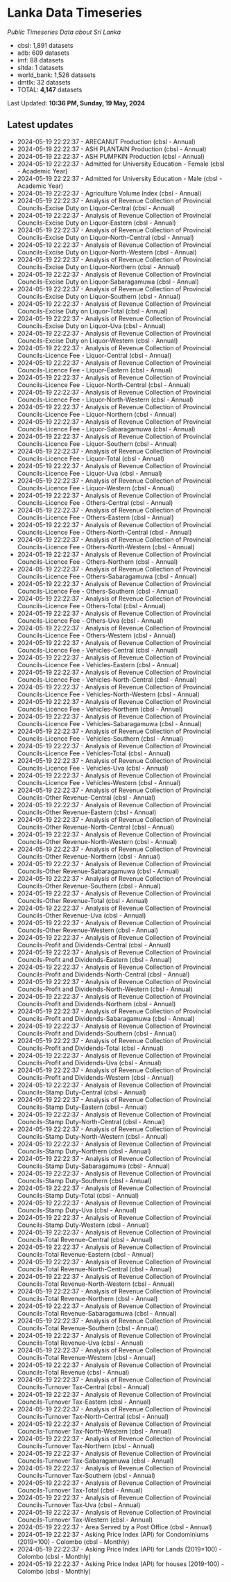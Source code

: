 # Lanka Data Timeseries
*Public Timeseries Data about Sri Lanka*

* cbsl: 1,891 datasets
* adb: 609 datasets
* imf: 88 datasets
* sltda: 1 datasets
* world_bank: 1,526 datasets
* dmtlk: 32 datasets
* TOTAL: **4,147** datasets

Last Updated: **10:36 PM, Sunday, 19 May, 2024**

## Latest updates

* 2024-05-19 22:22:37 - ARECANUT Production (cbsl - Annual)
* 2024-05-19 22:22:37 - ASH PLANTAIN Production (cbsl - Annual)
* 2024-05-19 22:22:37 - ASH PUMPKIN Production (cbsl - Annual)
* 2024-05-19 22:22:37 - Admitted for University Education - Female (cbsl - Academic Year)
* 2024-05-19 22:22:37 - Admitted for University Education - Male (cbsl - Academic Year)
* 2024-05-19 22:22:37 - Agriculture Volume Index (cbsl - Annual)
* 2024-05-19 22:22:37 - Analysis of Revenue Collection of Provincial Councils-Excise Duty on Liquor-Central (cbsl - Annual)
* 2024-05-19 22:22:37 - Analysis of Revenue Collection of Provincial Councils-Excise Duty on Liquor-Eastern (cbsl - Annual)
* 2024-05-19 22:22:37 - Analysis of Revenue Collection of Provincial Councils-Excise Duty on Liquor-North-Central (cbsl - Annual)
* 2024-05-19 22:22:37 - Analysis of Revenue Collection of Provincial Councils-Excise Duty on Liquor-North-Western (cbsl - Annual)
* 2024-05-19 22:22:37 - Analysis of Revenue Collection of Provincial Councils-Excise Duty on Liquor-Northern (cbsl - Annual)
* 2024-05-19 22:22:37 - Analysis of Revenue Collection of Provincial Councils-Excise Duty on Liquor-Sabaragamuwa (cbsl - Annual)
* 2024-05-19 22:22:37 - Analysis of Revenue Collection of Provincial Councils-Excise Duty on Liquor-Southern (cbsl - Annual)
* 2024-05-19 22:22:37 - Analysis of Revenue Collection of Provincial Councils-Excise Duty on Liquor-Total (cbsl - Annual)
* 2024-05-19 22:22:37 - Analysis of Revenue Collection of Provincial Councils-Excise Duty on Liquor-Uva (cbsl - Annual)
* 2024-05-19 22:22:37 - Analysis of Revenue Collection of Provincial Councils-Excise Duty on Liquor-Western (cbsl - Annual)
* 2024-05-19 22:22:37 - Analysis of Revenue Collection of Provincial Councils-Licence Fee - Liquor-Central (cbsl - Annual)
* 2024-05-19 22:22:37 - Analysis of Revenue Collection of Provincial Councils-Licence Fee - Liquor-Eastern (cbsl - Annual)
* 2024-05-19 22:22:37 - Analysis of Revenue Collection of Provincial Councils-Licence Fee - Liquor-North-Central (cbsl - Annual)
* 2024-05-19 22:22:37 - Analysis of Revenue Collection of Provincial Councils-Licence Fee - Liquor-North-Western (cbsl - Annual)
* 2024-05-19 22:22:37 - Analysis of Revenue Collection of Provincial Councils-Licence Fee - Liquor-Northern (cbsl - Annual)
* 2024-05-19 22:22:37 - Analysis of Revenue Collection of Provincial Councils-Licence Fee - Liquor-Sabaragamuwa (cbsl - Annual)
* 2024-05-19 22:22:37 - Analysis of Revenue Collection of Provincial Councils-Licence Fee - Liquor-Southern (cbsl - Annual)
* 2024-05-19 22:22:37 - Analysis of Revenue Collection of Provincial Councils-Licence Fee - Liquor-Total (cbsl - Annual)
* 2024-05-19 22:22:37 - Analysis of Revenue Collection of Provincial Councils-Licence Fee - Liquor-Uva (cbsl - Annual)
* 2024-05-19 22:22:37 - Analysis of Revenue Collection of Provincial Councils-Licence Fee - Liquor-Western (cbsl - Annual)
* 2024-05-19 22:22:37 - Analysis of Revenue Collection of Provincial Councils-Licence Fee - Others-Central (cbsl - Annual)
* 2024-05-19 22:22:37 - Analysis of Revenue Collection of Provincial Councils-Licence Fee - Others-Eastern (cbsl - Annual)
* 2024-05-19 22:22:37 - Analysis of Revenue Collection of Provincial Councils-Licence Fee - Others-North-Central (cbsl - Annual)
* 2024-05-19 22:22:37 - Analysis of Revenue Collection of Provincial Councils-Licence Fee - Others-North-Western (cbsl - Annual)
* 2024-05-19 22:22:37 - Analysis of Revenue Collection of Provincial Councils-Licence Fee - Others-Northern (cbsl - Annual)
* 2024-05-19 22:22:37 - Analysis of Revenue Collection of Provincial Councils-Licence Fee - Others-Sabaragamuwa (cbsl - Annual)
* 2024-05-19 22:22:37 - Analysis of Revenue Collection of Provincial Councils-Licence Fee - Others-Southern (cbsl - Annual)
* 2024-05-19 22:22:37 - Analysis of Revenue Collection of Provincial Councils-Licence Fee - Others-Total (cbsl - Annual)
* 2024-05-19 22:22:37 - Analysis of Revenue Collection of Provincial Councils-Licence Fee - Others-Uva (cbsl - Annual)
* 2024-05-19 22:22:37 - Analysis of Revenue Collection of Provincial Councils-Licence Fee - Others-Western (cbsl - Annual)
* 2024-05-19 22:22:37 - Analysis of Revenue Collection of Provincial Councils-Licence Fee - Vehicles-Central (cbsl - Annual)
* 2024-05-19 22:22:37 - Analysis of Revenue Collection of Provincial Councils-Licence Fee - Vehicles-Eastern (cbsl - Annual)
* 2024-05-19 22:22:37 - Analysis of Revenue Collection of Provincial Councils-Licence Fee - Vehicles-North-Central (cbsl - Annual)
* 2024-05-19 22:22:37 - Analysis of Revenue Collection of Provincial Councils-Licence Fee - Vehicles-North-Western (cbsl - Annual)
* 2024-05-19 22:22:37 - Analysis of Revenue Collection of Provincial Councils-Licence Fee - Vehicles-Northern (cbsl - Annual)
* 2024-05-19 22:22:37 - Analysis of Revenue Collection of Provincial Councils-Licence Fee - Vehicles-Sabaragamuwa (cbsl - Annual)
* 2024-05-19 22:22:37 - Analysis of Revenue Collection of Provincial Councils-Licence Fee - Vehicles-Southern (cbsl - Annual)
* 2024-05-19 22:22:37 - Analysis of Revenue Collection of Provincial Councils-Licence Fee - Vehicles-Total (cbsl - Annual)
* 2024-05-19 22:22:37 - Analysis of Revenue Collection of Provincial Councils-Licence Fee - Vehicles-Uva (cbsl - Annual)
* 2024-05-19 22:22:37 - Analysis of Revenue Collection of Provincial Councils-Licence Fee - Vehicles-Western (cbsl - Annual)
* 2024-05-19 22:22:37 - Analysis of Revenue Collection of Provincial Councils-Other Revenue-Central (cbsl - Annual)
* 2024-05-19 22:22:37 - Analysis of Revenue Collection of Provincial Councils-Other Revenue-Eastern (cbsl - Annual)
* 2024-05-19 22:22:37 - Analysis of Revenue Collection of Provincial Councils-Other Revenue-North-Central (cbsl - Annual)
* 2024-05-19 22:22:37 - Analysis of Revenue Collection of Provincial Councils-Other Revenue-North-Western (cbsl - Annual)
* 2024-05-19 22:22:37 - Analysis of Revenue Collection of Provincial Councils-Other Revenue-Northern (cbsl - Annual)
* 2024-05-19 22:22:37 - Analysis of Revenue Collection of Provincial Councils-Other Revenue-Sabaragamuwa (cbsl - Annual)
* 2024-05-19 22:22:37 - Analysis of Revenue Collection of Provincial Councils-Other Revenue-Southern (cbsl - Annual)
* 2024-05-19 22:22:37 - Analysis of Revenue Collection of Provincial Councils-Other Revenue-Total (cbsl - Annual)
* 2024-05-19 22:22:37 - Analysis of Revenue Collection of Provincial Councils-Other Revenue-Uva (cbsl - Annual)
* 2024-05-19 22:22:37 - Analysis of Revenue Collection of Provincial Councils-Other Revenue-Western (cbsl - Annual)
* 2024-05-19 22:22:37 - Analysis of Revenue Collection of Provincial Councils-Profit and Dividends-Central (cbsl - Annual)
* 2024-05-19 22:22:37 - Analysis of Revenue Collection of Provincial Councils-Profit and Dividends-Eastern (cbsl - Annual)
* 2024-05-19 22:22:37 - Analysis of Revenue Collection of Provincial Councils-Profit and Dividends-North-Central (cbsl - Annual)
* 2024-05-19 22:22:37 - Analysis of Revenue Collection of Provincial Councils-Profit and Dividends-North-Western (cbsl - Annual)
* 2024-05-19 22:22:37 - Analysis of Revenue Collection of Provincial Councils-Profit and Dividends-Northern (cbsl - Annual)
* 2024-05-19 22:22:37 - Analysis of Revenue Collection of Provincial Councils-Profit and Dividends-Sabaragamuwa (cbsl - Annual)
* 2024-05-19 22:22:37 - Analysis of Revenue Collection of Provincial Councils-Profit and Dividends-Southern (cbsl - Annual)
* 2024-05-19 22:22:37 - Analysis of Revenue Collection of Provincial Councils-Profit and Dividends-Total (cbsl - Annual)
* 2024-05-19 22:22:37 - Analysis of Revenue Collection of Provincial Councils-Profit and Dividends-Uva (cbsl - Annual)
* 2024-05-19 22:22:37 - Analysis of Revenue Collection of Provincial Councils-Profit and Dividends-Western (cbsl - Annual)
* 2024-05-19 22:22:37 - Analysis of Revenue Collection of Provincial Councils-Stamp Duty-Central (cbsl - Annual)
* 2024-05-19 22:22:37 - Analysis of Revenue Collection of Provincial Councils-Stamp Duty-Eastern (cbsl - Annual)
* 2024-05-19 22:22:37 - Analysis of Revenue Collection of Provincial Councils-Stamp Duty-North-Central (cbsl - Annual)
* 2024-05-19 22:22:37 - Analysis of Revenue Collection of Provincial Councils-Stamp Duty-North-Western (cbsl - Annual)
* 2024-05-19 22:22:37 - Analysis of Revenue Collection of Provincial Councils-Stamp Duty-Northern (cbsl - Annual)
* 2024-05-19 22:22:37 - Analysis of Revenue Collection of Provincial Councils-Stamp Duty-Sabaragamuwa (cbsl - Annual)
* 2024-05-19 22:22:37 - Analysis of Revenue Collection of Provincial Councils-Stamp Duty-Southern (cbsl - Annual)
* 2024-05-19 22:22:37 - Analysis of Revenue Collection of Provincial Councils-Stamp Duty-Total (cbsl - Annual)
* 2024-05-19 22:22:37 - Analysis of Revenue Collection of Provincial Councils-Stamp Duty-Uva (cbsl - Annual)
* 2024-05-19 22:22:37 - Analysis of Revenue Collection of Provincial Councils-Stamp Duty-Western (cbsl - Annual)
* 2024-05-19 22:22:37 - Analysis of Revenue Collection of Provincial Councils-Total Revenue-Central (cbsl - Annual)
* 2024-05-19 22:22:37 - Analysis of Revenue Collection of Provincial Councils-Total Revenue-Eastern (cbsl - Annual)
* 2024-05-19 22:22:37 - Analysis of Revenue Collection of Provincial Councils-Total Revenue-North-Central (cbsl - Annual)
* 2024-05-19 22:22:37 - Analysis of Revenue Collection of Provincial Councils-Total Revenue-North-Western (cbsl - Annual)
* 2024-05-19 22:22:37 - Analysis of Revenue Collection of Provincial Councils-Total Revenue-Northern (cbsl - Annual)
* 2024-05-19 22:22:37 - Analysis of Revenue Collection of Provincial Councils-Total Revenue-Sabaragamuwa (cbsl - Annual)
* 2024-05-19 22:22:37 - Analysis of Revenue Collection of Provincial Councils-Total Revenue-Southern (cbsl - Annual)
* 2024-05-19 22:22:37 - Analysis of Revenue Collection of Provincial Councils-Total Revenue-Uva (cbsl - Annual)
* 2024-05-19 22:22:37 - Analysis of Revenue Collection of Provincial Councils-Total Revenue-Western (cbsl - Annual)
* 2024-05-19 22:22:37 - Analysis of Revenue Collection of Provincial Councils-Total Revenue (cbsl - Annual)
* 2024-05-19 22:22:37 - Analysis of Revenue Collection of Provincial Councils-Turnover Tax-Central (cbsl - Annual)
* 2024-05-19 22:22:37 - Analysis of Revenue Collection of Provincial Councils-Turnover Tax-Eastern (cbsl - Annual)
* 2024-05-19 22:22:37 - Analysis of Revenue Collection of Provincial Councils-Turnover Tax-North-Central (cbsl - Annual)
* 2024-05-19 22:22:37 - Analysis of Revenue Collection of Provincial Councils-Turnover Tax-North-Western (cbsl - Annual)
* 2024-05-19 22:22:37 - Analysis of Revenue Collection of Provincial Councils-Turnover Tax-Northern (cbsl - Annual)
* 2024-05-19 22:22:37 - Analysis of Revenue Collection of Provincial Councils-Turnover Tax-Sabaragamuwa (cbsl - Annual)
* 2024-05-19 22:22:37 - Analysis of Revenue Collection of Provincial Councils-Turnover Tax-Southern (cbsl - Annual)
* 2024-05-19 22:22:37 - Analysis of Revenue Collection of Provincial Councils-Turnover Tax-Total (cbsl - Annual)
* 2024-05-19 22:22:37 - Analysis of Revenue Collection of Provincial Councils-Turnover Tax-Uva (cbsl - Annual)
* 2024-05-19 22:22:37 - Analysis of Revenue Collection of Provincial Councils-Turnover Tax-Western (cbsl - Annual)
* 2024-05-19 22:22:37 - Area Served by a Post Office (cbsl - Annual)
* 2024-05-19 22:22:37 - Asking Price Index (API) for Condominiums (2019=100) - Colombo (cbsl - Monthly)
* 2024-05-19 22:22:37 - Asking Price Index (API) for Lands (2019=100) - Colombo (cbsl - Monthly)
* 2024-05-19 22:22:37 - Asking Price Index (API) for houses (2019-100) - Colombo (cbsl - Monthly)
